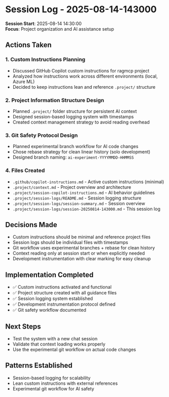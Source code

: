 # Session Log - 2025-08-14-143000

**Session Start**: 2025-08-14 14:30:00  
**Focus**: Project organization and AI assistance setup

## Actions Taken

### 1. Custom Instructions Planning
- Discussed GitHub Copilot custom instructions for ragmcp project
- Analyzed how instructions work across different environments (local, Azure ML)
- Decided to keep instructions lean and reference `.project/` structure

### 2. Project Information Structure Design
- Planned `.project/` folder structure for persistent AI context
- Designed session-based logging system with timestamps
- Created context management strategy to avoid reading overhead

### 3. Git Safety Protocol Design
- Planned experimental branch workflow for AI code changes
- Chose rebase strategy for clean linear history (solo development)
- Designed branch naming: `ai-experiment-YYYYMMDD-HHMMSS`

### 4. Files Created
- `.github/copilot-instructions.md` - Active custom instructions (minimal)
- `.project/context.md` - Project overview and architecture
- `.project/session-copilot-instructions.md` - AI behavior guidelines
- `.project/session-logs/README.md` - Session logging structure
- `.project/session-logs/session-summary.md` - Session overview
- `.project/session-logs/session-20250814-143000.md` - This session log

## Decisions Made
- Custom instructions should be minimal and reference project files
- Session logs should be individual files with timestamps
- Git workflow uses experimental branches + rebase for clean history
- Context reading only at session start or when explicitly needed
- Development instrumentation with clear marking for easy cleanup

## Implementation Completed
- ✅ Custom instructions activated and functional
- ✅ Project structure created with all guidance files
- ✅ Session logging system established
- ✅ Development instrumentation protocol defined
- ✅ Git safety workflow documented

## Next Steps
- Test the system with a new chat session
- Validate that context loading works properly
- Use the experimental git workflow on actual code changes

## Patterns Established
- Session-based logging for scalability
- Lean custom instructions with external references
- Experimental git workflow for AI safety
